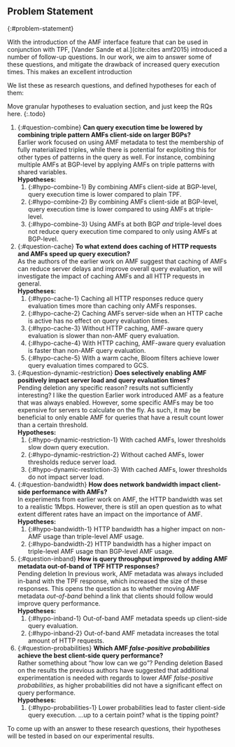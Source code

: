 ## Problem Statement
{:#problem-statement}

With the introduction of the AMF interface feature 
that can be used in conjunction with TPF,
[Vander Sande et al.](cite:cites amf2015) introduced a number of follow-up questions.
In our work, we aim to answer some of these questions,
and mitigate the drawback of increased query execution times.
<span class="remark" data-author="RV">This makes an excellent introduction</span>

We list these as research questions, and defined hypotheses for each of them:

Move granular hypotheses to evaluation section, and just keep the RQs here.
{:.todo}

1. {:#question-combine}
    **Can query execution time be lowered by combining triple pattern AMFs client-side on larger BGPs?**
    <br />
    Earlier work focused on using AMF metadata to test the membership of fully materialized triples,
    while there is potential for exploiting this for other types of patterns in the query as well.
    For instance, combining multiple AMFs at BGP-level
    by applying AMFs on triple patterns with shared variables.
    <br />
    **Hypotheses:**
    1. {:#hypo-combine-1} By combining AMFs client-side at BGP-level, query execution time is lower compared to plain TPF.
    2. {:#hypo-combine-2} By combining AMFs client-side at BGP-level, query execution time is lower compared to using AMFs at triple-level.
    3. {:#hypo-combine-3} Using AMFs at both BGP _and_ triple-level does not reduce query execution time compared to only using AMFs at BGP-level.
2. {:#question-cache}
    **To what extend does caching of HTTP requests and AMFs speed up query execution?**
    <br />
    As the authors of the earlier work on AMF suggest that caching of AMFs
    can reduce server delays and improve overall query evaluation,
    we will investigate the impact of caching AMFs and all HTTP requests in general.
    <br />
    **Hypotheses:**
    1. {:#hypo-cache-1} Caching all HTTP responses reduce query evaluation times more than caching only AMFs responses.
    2. {:#hypo-cache-2} Caching AMFs server-side when an HTTP cache is active has no effect on query evaluation times.
    3. {:#hypo-cache-3} Without HTTP caching, AMF-aware query evaluation is slower than non-AMF query evaluation.
    4. {:#hypo-cache-4} With HTTP caching, AMF-aware query evaluation is faster than non-AMF query evaluation.
    5. {:#hypo-cache-5} With a warm cache, Bloom filters achieve lower query evaluation times compared to GCS.
3. {:#question-dynamic-restriction}
    **Does selectively enabling AMF positively impact server load and query evaluation times?**
    <br />
    <span class="comment" data-author="RT">Pending deletion</span>
    <span class="comment" data-author="RV">any specific reason? results not sufficiently interesting? I like the question</span>
    Earlier work introduced AMF as a feature that was always enabled.
    However, some specific AMFs may be too expensive for servers to calculate on the fly.
    As such, it may be beneficial to only enable AMF for queries
    that have a result count lower than a certain threshold.
    <br />
    **Hypotheses:**
    1. {:#hypo-dynamic-restriction-1} With cached AMFs, lower thresholds slow down query execution.
    2. {:#hypo-dynamic-restriction-2} Without cached AMFs, lower thresholds reduce server load.
    3. {:#hypo-dynamic-restriction-3} With cached AMFs, lower thresholds do not impact server load.
4. {:#question-bandwidth}
    **How does network bandwidth impact client-side performance with AMFs?**
    <br />
    In experiments from earlier work on AMF, the HTTP bandwidth was set to a realistic 1Mbps.
    However, there is still an open question as to what extent different rates have an impact on the importance of AMF.
    <br />
    **Hypotheses:**
    1. {:#hypo-bandwidth-1} HTTP bandwidth has a higher impact on non-AMF usage than triple-level AMF usage.
    2. {:#hypo-bandwidth-2} HTTP bandwidth has a higher impact on triple-level AMF usage than BGP-level AMF usage.
5. {:#question-inband}
    **How is query throughput improved by adding AMF metadata out-of-band of TPF HTTP responses?**
    <br />
    <span class="comment" data-author="RT">Pending deletion</span>
    In previous work, AMF metadata was always included in-band with the TPF response,
    which increased the size of these responses.
    This opens the question as to whether moving AMF metadata _out-of-band_
    behind a link that clients should follow would improve query performance.
    <br />
    **Hypotheses:**
    1. {:#hypo-inband-1} Out-of-band AMF metadata speeds up client-side query evaluation.
    2. {:#hypo-inband-2} Out-of-band AMF metadata increases the total amount of HTTP requests.
6. {:#question-probabilities}
    **Which AMF _false-positive probabilities_ achieve the best client-side query performance?**
    <br />
    <span class="comment" data-author="RV">Rather something about <q>how low can we go</q>?</span>
    <span class="comment" data-author="RT">Pending deletion</span>
    Based on the results the previous authors have suggested that additional experimentation is needed with regards
    to lower _AMF false-positive probabilities_, as higher probabilities did not have a significant effect on query performance.
    <br />
    **Hypotheses:**
    1. {:#hypo-probabilities-1} Lower probabilities lead to faster client-side query execution.
    <span class="comment" data-author="RV">…up to a certain point? what is the tipping point?</span>

To come up with an answer to these research questions,
their hypotheses will be tested in [](#evaluation) based on our experimental results.
